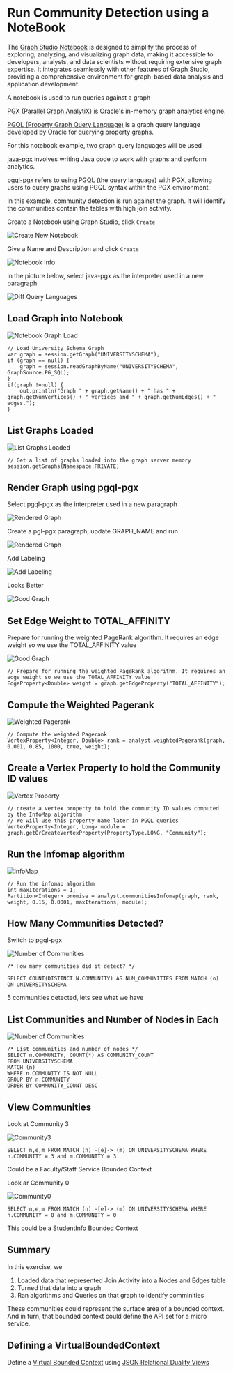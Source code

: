 # Run Community Detection using a NoteBook

The [Graph Studio Notebook](https://docs.oracle.com/en/cloud/paas/autonomous-database/csgru/work-notebooks-graph-studio.html) is designed to simplify the process of exploring, analyzing, and visualizing graph data, making it accessible to developers, analysts, and data scientists without requiring extensive graph expertise. It integrates seamlessly with other features of Graph Studio, providing a comprehensive environment for graph-based data analysis and application development.

A notebook is used to run queries against a graph

[PGX (Parallel Graph AnalytiX)](https://labs.oracle.com/pls/apex/f?p=94065:12:11060783655161:127) is Oracle's in-memory graph analytics engine.

[PGQL (Property Graph Query Language)](https://pgql-lang.org/) is a graph query language developed by Oracle for querying property graphs.

For this notebook example, two graph query languages will be used

[java-pgx](https://docs.oracle.com/en/cloud/paas/autonomous-database/csgru/java-pgx-interpreter.html) involves writing Java code to work with graphs and perform analytics.

[pgql-pgx](https://docs.oracle.com/en/cloud/paas/autonomous-database/csgru/pgql-pgx-interpreter.html) refers to using PGQL (the query language) with PGX, allowing users to query graphs using PGQL syntax within the PGX environment.

In this example, community detection is run against the graph. It will identify the communities contain the tables with high join activity.

Create a Notebook using Graph Studio, click `Create`

![Create New Notebook](../images/createNotebook.png)

Give a Name and Description and click `Create`

![Notebook Info](../images/newNotebookInfo.png)



in the picture below, select java-pgx as the interpreter used in a new paragraph

![Diff Query Languages](../images/pgx.png)


## Load Graph into Notebook

![Notebook Graph Load](../images/notebookGraphLoad.png)

```
// Load University Schema Graph
var graph = session.getGraph("UNIVERSITYSCHEMA");
if (graph == null) {
    graph = session.readGraphByName("UNIVERSITYSCHEMA", GraphSource.PG_SQL);
}
if(graph !=null) {
    out.println("Graph " + graph.getName() + " has " + graph.getNumVertices() + " vertices and " + graph.getNumEdges() + " edges.");
}
```

## List Graphs Loaded

![List Graphs Loaded](../images/listGraphsLoaded.png)

```
// Get a list of graphs loaded into the graph server memory
session.getGraphs(Namespace.PRIVATE)
```

## Render Graph using pgql-pgx

Select pgql-pgx as the interpreter used in a new paragraph

![Rendered Graph](../images/selectpgql.png)

Create a pgl-pgx paragraph, update GRAPH_NAME and run

![Rendered Graph](../images/renderedGraph.png)

Add Labeling

![Add Labeling](../images/addLabeling.png)

Looks Better

![Good Graph](../images/goodGraph.png)

## Set Edge Weight to TOTAL_AFFINITY
Prepare for running the weighted PageRank algorithm. It requires an edge weight so we use the TOTAL_AFFINITY value

![Good Graph](../images/setEdgeWeight.png)

```
// Prepare for running the weighted PageRank algorithm. It requires an edge weight so we use the TOTAL_AFFINITY value
EdgeProperty<Double> weight = graph.getEdgeProperty("TOTAL_AFFINITY");
```


## Compute the Weighted Pagerank

![Weighted Pagerank](../images/weightedPagerank.png)

```
// Compute the weighted Pagerank
VertexProperty<Integer, Double> rank = analyst.weightedPagerank(graph, 0.001, 0.85, 1000, true, weight);
```

## Create a Vertex Property to hold the Community ID values

![Vertex Property](../images/vertexProperty.png)

```
// create a vertex property to hold the community ID values computed by the InfoMap algorithm
// We will use this property name later in PGQL queries
VertexProperty<Integer, Long> module = graph.getOrCreateVertexProperty(PropertyType.LONG, "Community");
```

## Run the Infomap algorithm

![InfoMap](../images/infoMap.png)

```
// Run the infomap algorithm
int maxIterations = 1;
Partition<Integer> promise = analyst.communitiesInfomap(graph, rank, weight, 0.15, 0.0001, maxIterations, module);
```

## How Many Communities Detected?

Switch to pgql-pgx

![Number of Communities](../images/numCommunities.png)

```
/* How many communities did it detect? */

SELECT COUNT(DISTINCT N.COMMUNITY) AS NUM_COMMUNITIES FROM MATCH (n)  ON UNIVERSITYSCHEMA
```

5 communities detected, lets see what we have

## List Communities and Number of Nodes in Each

![Number of Communities](../images/commNodes.png)

```
/* List communities and number of nodes */
SELECT n.COMMUNITY, COUNT(*) AS COMMUNITY_COUNT
FROM UNIVERSITYSCHEMA
MATCH (n)
WHERE n.COMMUNITY IS NOT NULL
GROUP BY n.COMMUNITY
ORDER BY COMMUNITY_COUNT DESC
```

## View Communities

Look at Community 3

![Community3](../images/comm3.png)

```
SELECT n,e,m FROM MATCH (n) -[e]-> (m) ON UNIVERSITYSCHEMA WHERE n.COMMUNITY = 3 and m.COMMUNITY = 3
```

Could be a Faculty/Staff Service Bounded Context

Look ar Community 0

![Community0](../images/comm0.png)

```
SELECT n,e,m FROM MATCH (n) -[e]-> (m) ON UNIVERSITYSCHEMA WHERE n.COMMUNITY = 0 and m.COMMUNITY = 0
```

This could be a StudentInfo Bounded Context

## Summary

In this exercise, we

1. Loaded data that represented Join Activity into a Nodes and Edges table
2. Turned that data into a graph
3. Ran algorithms and Queries on that graph to identify comminities

These communities could represent the surface area of a bounded context. And in turn, that bounded context could define the API set for a micro service.

## Defining a VirtualBoundedContext

Define a [Virtual Bounded Context](../virtualpdb/README.md) using [JSON Relational Duality Views](https://www.oracle.com/database/json-relational-duality/)